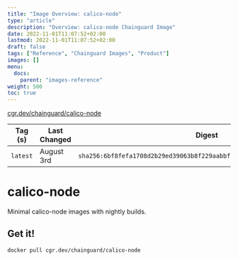 ```yaml
---
title: "Image Overview: calico-node"
type: "article"
description: "Overview: calico-node Chainguard Image"
date: 2022-11-01T11:07:52+02:00
lastmod: 2022-11-01T11:07:52+02:00
draft: false
tags: ["Reference", "Chainguard Images", "Product"]
images: []
menu:
  docs:
    parent: "images-reference"
weight: 500
toc: true
---
```


[cgr.dev/chainguard/calico-node](https://github.com/chainguard-images/images/tree/main/images/calico-node)

| Tag (s)   | Last Changed | Digest                                                                    |
|-----------|--------------|---------------------------------------------------------------------------|
|  `latest` | August 3rd   | `sha256:6bf8fefa1708d2b29ed39063b8f229aabbfca1651b1f0d035ac5e31ed15c177e` |

# calico-node

Minimal calico-node images with nightly builds.

## Get it!

```shell
docker pull cgr.dev/chainguard/calico-node
```
